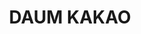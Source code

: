 ---
order: 1
title: 'DAUM KAKAO'
productionPeriod: '2014-2015'
fontStyle: [
  {ko: '카카오 light', en: 'Kakao Light', ps: 'Kakao-aLt'},
  {ko: '카카오 Regular', en: 'Kakao Regular', ps: 'Kakao-bRg'},
  {ko: '카카오 Bold', en: 'Kakao Bold', ps: 'Kakao-cBd'},
]
format: ['ttf / otf', 'OEM Font(Daum Kakao Corp.)']
spec: ['Latin Basic', 'Hangul  11,172', 'Greek', 'Cyrillic', 'CJK', 'Symbols', 'Hiragana', 'Katakana']
link: 'https://www.kakaocorp.com/page/'
images: [
  './images/daum_kakao/daum_kakao_01.jpg', 
  './images/daum_kakao/daum_kakao_02.jpg', 
  './images/daum_kakao/daum_kakao_03.jpg',
  './images/daum_kakao/daum_kakao_04.jpg',
  './images/daum_kakao/daum_kakao_05.jpg',
  './images/daum_kakao/daum_kakao_06.jpg',
  './images/daum_kakao/daum_kakao_07.jpg',
  './images/daum_kakao/daum_kakao_08.jpg',
  './images/daum_kakao/daum_kakao_09.jpg',
  './images/daum_kakao/daum_kakao_10.jpg',
  './images/daum_kakao/daum_kakao_11.jpg',
  './images/daum_kakao/daum_kakao_12.jpg',
  './images/daum_kakao/daum_kakao_13.jpg',
  './images/daum_kakao/daum_kakao_14.jpg',
  './images/daum_kakao/daum_kakao_15.jpg',
  ]
---